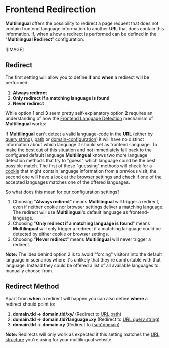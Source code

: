 # Frontend Redirection #

**Multilingual** offers the possibility to redirect a page request that does not contain frontend language information to another **URL** that does contain this information. If, when a how a redirect is performed can be defined in the "**Multilingual Redirect**" configuration.

![IMAGE]

## Redirect

The first setting will allow you to define **if** and **when** a redirect will be performed:

1. **Always redirect**
2. **Only redirect if a matching language is found**
3. **Never redirect**

While option **1** and **3** seem pretty self-explanatory option **2** requires an understanding of how the [Frontend Language Detection][1] mechanism of **Multilingual** works:

If **Multilingual** can't detect a valid language-code in the **URL** (either by [query string][2]), [path][3] or [domain-configuration][4]) it will have no distinct information about which language it should set as frontend-language. To make the best out of this situation and not immediately fall back to the configured default language **Multilingual** knows two more language detection methods that try to "guess" which language could be the best possible match. The first of these "guessing" methods will check for a [cookie][5] that might contain language information from a previous visit, the second one will have a look at the [browser settings][6] and check if one of the accepted languages matches one of the offered languages.

So what does this mean for our configuration settings?

1. Choosing "**Always redirect**" means **Multilingual** will trigger a redirect, even if neither cookie nor browser settings deliver a matching language. The redirect will use **Multilingual**'s default language as frontend-language.
2. Choosing "**Only redirect if a matching language is found**" means **Multilingual** will only trigger a redirect if a matching language could be detected by either cookie or browser settings.
3. Choosing "**Never redirect**" means **Multilingual** will never trigger a redirect.

**Note:** The idea behind option 2 is to avoid "forcing" visitors into the default language in scenarios where it's unlikely that they're comfortable with that language. Instead they could be offered a list of all available languages to manually choose from.


## Redirect Method

Apart from **when** a redirect will happen you can also define **where** a redirect should point to:  

1. **domain.tld → domain.tld/xy/** (Redirect to [URL path][9])
2. **domain.tld → domain.tld?language=xy** (Redirect to [URL query string][8])
3. **domain.tld → domain.xy** (Redirect to [(sub)domain][10])

**Note:** Redirects will only work as expected if this setting matches the [URL structure][7] you're using for your multilingual website.


[1]: frontend-language-detection.md
[2]: frontend-language-detection.md/#1-url-query-string
[3]: frontend-language-detection.md/#2-url-path
[4]: frontend-language-detection.md/#3-url-domain
[5]: frontend-language-detection.md/#4-cookie
[6]: frontend-language-detection.md/#5-browser-language
[7]: multilingual-url-structures-and-routing.md
[8]: multilingual-url-structures-and-routing.md/#1-set-a-language-by-url-query-string
[9]: multilingual-url-structures-and-routing.md/#2-set-a-language-in-the-url-path
[10]: multilingual-url-structures-and-routing.md/#3-set-a-language-by-mapping-it-to-a-subdomain
